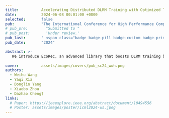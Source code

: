 ```yaml
---
title:          Accelerating Distributed DLRM Training with Optimized TT Decomposition and Micro-Batching
date:           2024-06-08 00:01:00 +0800
selected:       false
pub:            "The International Conference for High Performance Computing, Networking, Storage, and Analysis (SC)"
# pub_pre:        "Submitted to "
# pub_post:       'Under review.'
pub_last:       ' <span class="badge badge-pill badge-custom badge-primary">Conference</span><span class="badge badge-pill badge-custom badge-danger">CCF-A</span>'
pub_date:       "2024"

abstract: >-
   We introduce EcoRec, an advanced library that boosts DLRM training by integrating TT decomposition with distributed training.
  
cover:          assets/images/covers/pub_sc24_wwh.png
authors:
  - Weihu Wang
  - Yaqi Xia
  - Donglin Yang
  - Xiaobo Zhou
  - Dazhao Cheng†
links:
  # Paper: https://ieeexplore.ieee.org/abstract/document/10494556
  # Poster: assets/images/poster/icml2024-ws.jpeg
---
```

